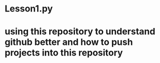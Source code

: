 # Lesson1.py
# using this repository to understand github better and how to push projects into this repository
